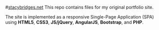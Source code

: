 #[stacybridges.net](http://stacybridges.net)
This repo contains files for my original portfolio site. 

The site is implemented as a responsive Single-Page Application (SPA) using **HTML5**, **CSS3**, **JS/jQuery**, **AngularJS**, **Bootstrap**, and **PHP**. 
